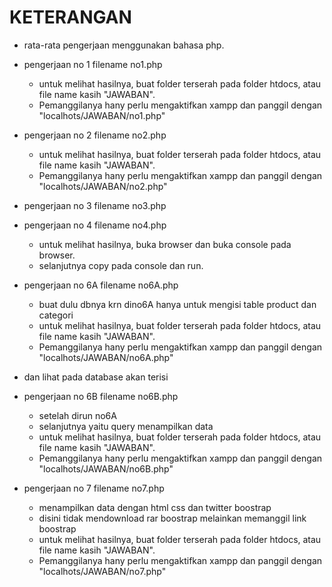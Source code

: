 # KETERANGAN

- rata-rata pengerjaan menggunakan bahasa php.

- pengerjaan no 1 filename no1.php
  - untuk melihat hasilnya, buat folder terserah pada folder htdocs, atau file name kasih "JAWABAN".
  - Pemanggilanya hany perlu mengaktifkan xampp dan panggil dengan "localhots/JAWABAN/no1.php"

- pengerjaan no 2 filename no2.php
  - untuk melihat hasilnya, buat folder terserah pada folder htdocs, atau file name kasih "JAWABAN".
  - Pemanggilanya hany perlu mengaktifkan xampp dan panggil dengan "localhots/JAWABAN/no2.php"

- pengerjaan no 3 filename no3.php

- pengerjaan no 4 filename no4.php
  - untuk melihat hasilnya, buka browser dan buka console pada browser.
  - selanjutnya copy pada console dan run.

- pengerjaan no 6A filename no6A.php
  - buat dulu dbnya krn dino6A hanya untuk mengisi table product dan categori
  - untuk melihat hasilnya, buat folder terserah pada folder htdocs, atau file name kasih "JAWABAN".
  - Pemanggilanya hany perlu mengaktifkan xampp dan panggil dengan "localhots/JAWABAN/no6A.php"
 - dan lihat pada database akan terisi
 
- pengerjaan no 6B filename no6B.php
  - setelah dirun no6A
  - selanjutnya yaitu query menampilkan data
  - untuk melihat hasilnya, buat folder terserah pada folder htdocs, atau file name kasih "JAWABAN".
  - Pemanggilanya hany perlu mengaktifkan xampp dan panggil dengan "localhots/JAWABAN/no6B.php"

- pengerjaan no 7 filename no7.php
  - menampilkan data dengan html css dan twitter boostrap
  - disini tidak mendownload rar boostrap melainkan memanggil link boostrap
  - untuk melihat hasilnya, buat folder terserah pada folder htdocs, atau file name kasih "JAWABAN".
  - Pemanggilanya hany perlu mengaktifkan xampp dan panggil dengan "localhots/JAWABAN/no7.php"


